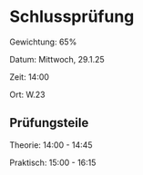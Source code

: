 # Schlussprüfung

Gewichtung: 65%

Datum: Mittwoch, 29.1.25

Zeit: 14:00

Ort: W.23

## Prüfungsteile
Theorie:   14:00 - 14:45

Praktisch: 15:00 - 16:15